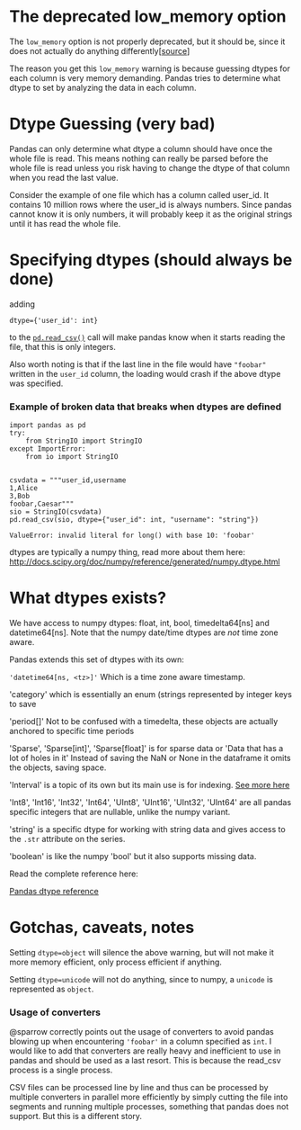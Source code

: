 # The deprecated low_memory option

The `low_memory` option is not properly deprecated, but it should be, since it does not actually do anything differently[[source][1]]

The reason you get this `low_memory` warning is because guessing dtypes for each column is very memory demanding. Pandas tries to determine what dtype to set by analyzing the data in each column.

# Dtype Guessing (very bad)
Pandas can only determine what dtype a column should have once the whole file is read. This means nothing can really be parsed before the whole file is read unless you risk having to change the dtype of that column when you read the last value.

Consider the example of one file which has a column called user_id.
It contains 10 million rows where the user_id is always numbers.
Since pandas cannot know it is only numbers, it will probably keep it as the original strings until it has read the whole file.

# Specifying dtypes (should always be done)

adding

    dtype={'user_id': int}
to the [`pd.read_csv()`][2] call will make pandas know when it starts reading the file, that this is only integers.

Also worth noting is that if the last line in the file would have `"foobar"` written in the `user_id` column, the loading would crash if the above dtype was specified.

### Example of broken data that breaks when dtypes are defined

    import pandas as pd
    try:
        from StringIO import StringIO
    except ImportError:
        from io import StringIO


    csvdata = """user_id,username
    1,Alice
    3,Bob
    foobar,Caesar"""
    sio = StringIO(csvdata)
    pd.read_csv(sio, dtype={"user_id": int, "username": "string"})

    ValueError: invalid literal for long() with base 10: 'foobar'

dtypes are typically a numpy thing, read more about them here:
http://docs.scipy.org/doc/numpy/reference/generated/numpy.dtype.html

# What dtypes exists?

We have access to numpy dtypes: float, int, bool, timedelta64[ns] and datetime64[ns]. Note that the numpy date/time dtypes are *not* time zone aware.

Pandas extends this set of dtypes with its own:

`'datetime64[ns, <tz>]'` Which is a time zone aware timestamp.

'category' which is essentially an enum (strings represented by integer keys to save 

'period[<freq>]' Not to be confused with a timedelta, these objects are actually anchored to specific time periods

'Sparse', 'Sparse[int]', 'Sparse[float]' is for sparse data or 'Data that has a lot of holes in it' Instead of saving the NaN or None in the dataframe it omits the objects, saving space.

'Interval' is a topic of its own but its main use is for indexing. [See more here][3]

'Int8', 'Int16', 'Int32', 'Int64', 'UInt8', 'UInt16', 'UInt32', 'UInt64' are all pandas specific integers that are nullable, unlike the numpy variant.

'string' is a specific dtype for working with string data and gives access to the `.str` attribute on the series.

'boolean' is like the numpy 'bool' but it also supports missing data.

Read the complete reference here:

[Pandas dtype reference][4]

# Gotchas, caveats, notes

Setting `dtype=object` will silence the above warning, but will not make it more memory efficient, only process efficient if anything.

Setting `dtype=unicode` will not do anything, since to numpy, a `unicode` is represented as `object`.

### Usage of converters

@sparrow correctly points out the usage of converters to avoid pandas blowing up when encountering `'foobar'` in a column specified as `int`. I would like to add that converters are really heavy and inefficient to use in pandas and should be used as a last resort. This is because the read_csv process is a single process.

CSV files can be processed line by line and thus can be processed by multiple converters in parallel more efficiently by simply cutting the file into segments and running multiple processes, something that pandas does not support. But this is a different story.


  [1]: https://github.com/pydata/pandas/issues/5888
  [2]: http://pandas.pydata.org/pandas-docs/stable/generated/pandas.read_csv.html
  [3]: https://pandas.pydata.org/pandas-docs/stable/user_guide/advanced.html#advanced-intervalindex
  [4]: https://pandas.pydata.org/pandas-docs/stable/reference/api/pandas.DataFrame.dtypes.html